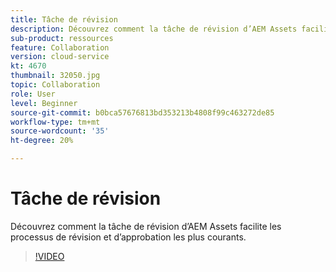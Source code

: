 ```yaml
---
title: Tâche de révision
description: Découvrez comment la tâche de révision d’AEM Assets facilite les processus de révision et d’approbation les plus courants.
sub-product: ressources
feature: Collaboration
version: cloud-service
kt: 4670
thumbnail: 32050.jpg
topic: Collaboration
role: User
level: Beginner
source-git-commit: b0bca57676813bd353213b4808f99c463272de85
workflow-type: tm+mt
source-wordcount: '35'
ht-degree: 20%

---
```



# Tâche de révision

Découvrez comment la tâche de révision d’AEM Assets facilite les processus de révision et d’approbation les plus courants.

>[!VIDEO](https://video.tv.adobe.com/v/32050/?quality=12&learn=on&hidetitle=true)